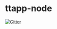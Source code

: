# ttapp-node

[![Gitter](https://badges.gitter.im/ttapp-node/Lobby.svg)](https://gitter.im/ttapp-node/Lobby?utm_source=badge&utm_medium=badge&utm_campaign=pr-badge&utm_content=badge)